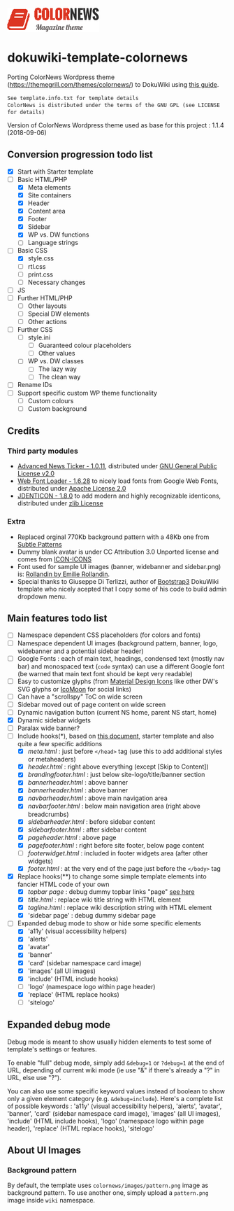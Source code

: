 ![ColorNews - Dokuwiki template](/images/colornews-banner-red.png)

# dokuwiki-template-colornews

Porting ColorNews Wordpress theme (https://themegrill.com/themes/colornews/) to DokuWiki using [this guide](https://www.dokuwiki.org/devel:wp_to_dw_template).

    See template.info.txt for template details
    ColorNews is distributed under the terms of the GNU GPL (see LICENSE for details)
    
Version of ColorNews Wordpress theme used as base for this project : 1.1.4 (2018-09-06)

## Conversion progression todo list

* [x] Start with Starter template
* [ ] Basic HTML/PHP
  * [x] Meta elements
  * [x] Site containers
  * [x] Header
  * [x] Content area
  * [x] Footer
  * [x] Sidebar
  * [x] WP vs. DW functions
  * [ ] Language strings
* [ ] Basic CSS
  * [x] style.css
  * [ ] rtl.css
  * [ ] print.css
  * [ ] Necessary changes
* [ ] JS
* [ ] Further HTML/PHP
  * [ ] Other layouts
  * [ ] Special DW elements
  * [ ] Other actions
* [ ] Further CSS
  * [ ] style.ini
    * [ ] Guaranteed colour placeholders
    * [ ] Other values
  * [ ] WP vs. DW classes
    * [ ] The lazy way
    * [ ] The clean way
* [ ] Rename IDs
* [ ] Support specific custom WP theme functionality
  * [ ] Custom colours
  * [ ] Custom background

## Credits

### Third party modules

* [Advanced News Ticker - 1.0.11](http://risq.github.io/jquery-advanced-news-ticker/), distributed under [GNU General Public License v2.0](https://www.gnu.org/licenses/gpl-2.0.en.html)
* [Web Font Loader - 1.6.28](https://github.com/typekit/webfontloader) to nicely load fonts from Google Web Fonts, distributed under [Apache License 2.0](https://www.apache.org/licenses/LICENSE-2.0)
* [JDENTICON - 1.8.0](https://jdenticon.com/) to add modern and highly recognizable identicons, distributed under [zlib License](https://www.zlib.net/zlib_license.html)

### Extra

* Replaced orginal 770Kb background pattern with a 48Kb one from [Subtle Patterns](https://www.toptal.com/designers/subtlepatterns/)
* Dummy blank avatar is under CC Attribution 3.0 Unported license and comes from [ICON-ICONS](https://icon-icons.com/)
* Font used for sample UI images (banner, widebanner and sidebar.png) is: [Rollandin by Emilie Rollandin](http://www.archistico.com/portfolio/nuovo-font-rollandin/).
* Special thanks to Giuseppe Di Terlizzi, author of [Bootstrap3](https://www.dokuwiki.org/template:bootstrap3) DokuWiki template who nicely acepted that I copy some of his code to build admin dropdown menu.

## Main features todo list

* [ ] Namespace dependent CSS placeholders (for colors and fonts)
* [ ] Namespace dependent UI images (background pattern, banner, logo, widebanner and a potential sidebar header)
* [ ] Google Fonts : each of main text, headings, condensed text (mostly nav bar) and monospaced text (```code``` syntax) can use a different Google font (be warned that main text font should be kept very readable)
* [ ] Easy to customize glyphs (from [Material Design Icons](https://materialdesignicons.com/) like other DW's SVG glyphs or [IcoMoon](https://icomoon.io/) for social links)
* [ ] Can have a "scrollspy" ToC on wide screen
* [ ] Sidebar moved out of page content on wide screen
* [ ] Dynamic navigation button (current NS home, parent NS start, home)
* [x] Dynamic sidebar widgets
* [ ] Paralax wide banner?
* [ ] Include hooks(*), based on [this document](https://www.dokuwiki.org/include_hooks), starter template and also quite a few specific additions
  * [x] *meta.html* : just before `</head>` tag (use this to add additional styles or metaheaders)
  * [x] *header.html* : right above everything (except [Skip to Content])
  * [x] *brandingfooter.html* : just below site-logo/title/banner section
  * [x] *bannerheader.html* : above banner
  * [x] *bannerheader.html* : above banner
  * [x] *navbarheader.html* : above main navigation area
  * [x] *navbarfooter.html* : below main navigation area (right above breadcrumbs)
  * [x] *sidebarheader.html* : before sidebar content
  * [x] *sidebarfooter.html* : after sidebar content
  * [x] *pageheader.html* : above page
  * [x] *pagefooter.html* : right before site footer, below  page content
  * [ ] *footerwidget.html* : included in footer widgets area (after other widgets)
  * [x] *footer.html* : at the very end of the page just before the `</body>` tag
* [x] Replace hooks(**) to change some simple template elements into fancier HTML code of your own
  * [x] *topbar page* : debug dummy topbar links "page" [see here](https://www.dokuwiki.org/tips:topbar)
  * [x] *title.html* : replace wiki title string with HTML element
  * [x] *tagline.html* : replace wiki description string with HTML element
  * [x] 'sidebar page' : debug dummy sidebar page
* [ ] Expanded debug mode to show or hide some specific elements
  * [x] 'a11y' (visual accessibility helpers)
  * [x] 'alerts'
  * [x] 'avatar'
  * [x] 'banner'
  * [x] 'card' (sidebar namespace card image)
  * [x] 'images' (all UI images)
  * [x] 'include' (HTML include hooks)
  * [ ] 'logo' (namespace logo within page header)
  * [x] 'replace' (HTML replace hooks)
  * [ ] 'sitelogo'

## Expanded debug mode

Debug mode is meant to show usually hidden elements to test some of template's settings or features.

To enable "full" debug mode, simply add `&debug=1` or `?debug=1` at the end of URL, depending of current wiki mode (ie use "&" if there's already a "?" in URL, else use "?").

You can also use some specific keyword values instead of boolean to show only a given element category (e.g. `&debug=include`). Here's a complete list of possible keywords : 'a11y' (visual accessibility helpers), 'alerts', 'avatar', 'banner', 'card' (sidebar namespace card image), 'images' (all UI images), 'include' (HTML include hooks), 'logo' (namespace logo within page header), 'replace' (HTML replace hooks), 'sitelogo'

## About UI Images

### Background pattern

By default, the template uses `colornews/images/pattern.png` image as background pattern.
To use another one, simply upload a `pattern.png` image inside `wiki` namespace.